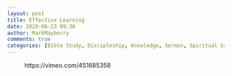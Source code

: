 ```yaml
---
layout: post
title: Effective Learning
date: 2020-08-23 09:30
author: MarkMayberry
comments: true
categories: [Bible Study, Discipleship, Knowledge, Sermon, Spiritual Growth]
---
```

<!-- wp:core-embed/vimeo {"url":"https://vimeo.com/451685358","type":"video","providerNameSlug":"vimeo","className":"wp-embed-aspect-4-3 wp-has-aspect-ratio"} -->
<figure class="wp-block-embed-vimeo wp-block-embed is-type-video is-provider-vimeo wp-embed-aspect-4-3 wp-has-aspect-ratio"><div class="wp-block-embed__wrapper">
https://vimeo.com/451685358
</div></figure>
<!-- /wp:core-embed/vimeo -->

